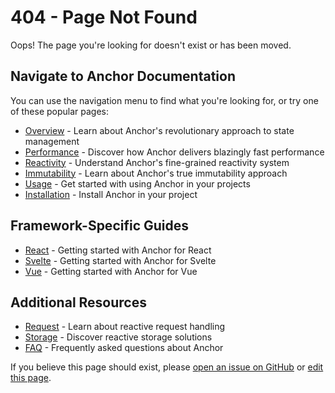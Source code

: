 # **404 - Page Not Found**

Oops! The page you're looking for doesn't exist or has been moved.

## **Navigate to Anchor Documentation**

You can use the navigation menu to find what you're looking for, or try one of these popular pages:

- [Overview](/overview) - Learn about Anchor's revolutionary approach to state management
- [Performance](/performance) - Discover how Anchor delivers blazingly fast performance
- [Reactivity](/reactivity) - Understand Anchor's fine-grained reactivity system
- [Immutability](/immutability) - Learn about Anchor's true immutability approach
- [Usage](/usage) - Get started with using Anchor in your projects
- [Installation](/installation) - Install Anchor in your project

## **Framework-Specific Guides**

- [React](/react/getting-started) - Getting started with Anchor for React
- [Svelte](/svelte/getting-started) - Getting started with Anchor for Svelte
- [Vue](/vue/getting-started) - Getting started with Anchor for Vue

## **Additional Resources**

- [Request](/request/getting-started) - Learn about reactive request handling
- [Storage](/storage/getting-started) - Discover reactive storage solutions
- [FAQ](/faq) - Frequently asked questions about Anchor

If you believe this page should exist, please [open an issue on GitHub](https://github.com/beerush-id/anchor/issues) or [edit this page](https://github.com/beerush-id/anchor/edit/main/docs/404.md).

